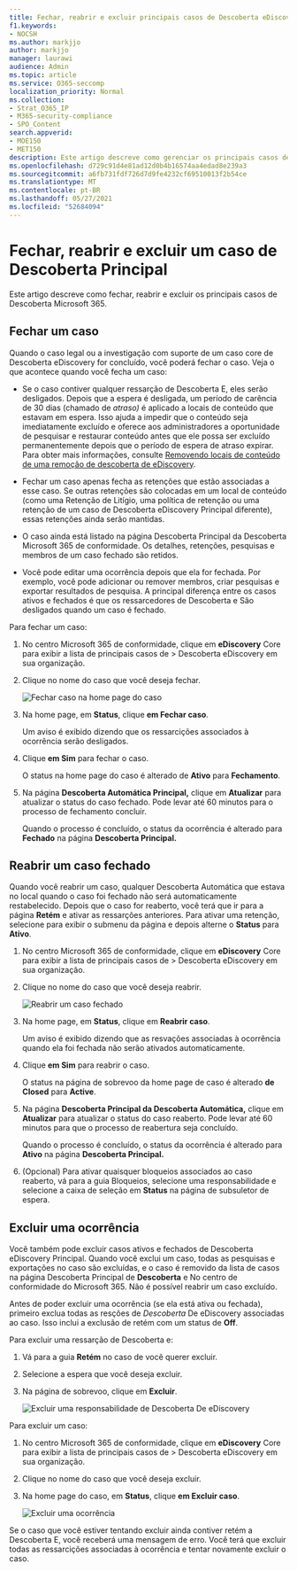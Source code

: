 ```yaml
---
title: Fechar, reabrir e excluir principais casos de Descoberta eDiscovery
f1.keywords:
- NOCSH
ms.author: markjjo
author: markjjo
manager: laurawi
audience: Admin
ms.topic: article
ms.service: O365-seccomp
localization_priority: Normal
ms.collection:
- Strat_O365_IP
- M365-security-compliance
- SPO_Content
search.appverid:
- MOE150
- MET150
description: Este artigo descreve como gerenciar os principais casos de Descoberta eDiscovery. Isso inclui fechar um caso, reabrir um caso fechado e excluir um caso.
ms.openlocfilehash: d729c91d4e81ad12d0b4b16574aa4edad8e239a3
ms.sourcegitcommit: a6fb731fdf726d7d9fe4232cf69510013f2b54ce
ms.translationtype: MT
ms.contentlocale: pt-BR
ms.lasthandoff: 05/27/2021
ms.locfileid: "52684094"
---
```

# <a name="close-reopen-and-delete-a-core-ediscovery-case"></a>Fechar, reabrir e excluir um caso de Descoberta Principal

Este artigo descreve como fechar, reabrir e excluir os principais casos de Descoberta Microsoft 365.

## <a name="close-a-case"></a>Fechar um caso

Quando o caso legal ou a investigação com suporte de um caso core de Descoberta eDiscovery for concluído, você poderá fechar o caso. Veja o que acontece quando você fecha um caso:
  
- Se o caso contiver qualquer ressarção de Descoberta E, eles serão desligados. Depois que a espera é desligada, um período de carência de 30 dias (chamado de *atraso)* é aplicado a locais de conteúdo que estavam em espera. Isso ajuda a impedir que o conteúdo seja imediatamente excluído e oferece aos administradores a oportunidade de pesquisar e restaurar conteúdo antes que ele possa ser excluído permanentemente depois que o período de espera de atraso expirar. Para obter mais informações, consulte [Removendo locais de conteúdo de uma remoção de descoberta de eDiscovery](create-ediscovery-holds.md#removing-content-locations-from-an-ediscovery-hold).

- Fechar um caso apenas fecha as retenções que estão associadas a esse caso. Se outras retenções são colocadas em um local de conteúdo (como uma Retenção de Litígio, uma política de retenção ou uma retenção de um caso de Descoberta eDiscovery Principal diferente), essas retenções ainda serão mantidas.

- O caso ainda está listado na página Descoberta Principal da Descoberta Microsoft 365 de conformidade. Os detalhes, retenções, pesquisas e membros de um caso fechado são retidos.

- Você pode editar uma ocorrência depois que ela for fechada. Por exemplo, você pode adicionar ou remover membros, criar pesquisas e exportar resultados de pesquisa. A principal diferença entre os casos ativos e fechados é que os ressarcedores de Descoberta e São desligados quando um caso é fechado.

Para fechar um caso:
  
1. No centro Microsoft 365 de conformidade, clique em **eDiscovery** Core para exibir a lista de principais casos de  >   Descoberta eDiscovery em sua organização.

2. Clique no nome do caso que você deseja fechar.

   ![Fechar caso na home page do caso](../media/eDiscoveryCaseHomePage.png)

3. Na home page, em **Status**, clique **em Fechar caso**.

    Um aviso é exibido dizendo que os ressarcições associados à ocorrência serão desligados.

4. Clique **em Sim** para fechar o caso.

    O status na home page do caso é alterado de **Ativo** para **Fechamento**.

5. Na página **Descoberta Automática Principal,** clique em **Atualizar** para atualizar o status do caso fechado. Pode levar até 60 minutos para o processo de fechamento concluir.

    Quando o processo é concluído, o status da ocorrência é alterado para **Fechado** na página **Descoberta Principal.**

## <a name="reopen-a-closed-case"></a>Reabrir um caso fechado

Quando você reabrir um caso, qualquer Descoberta Automática que estava no local quando o caso foi fechado não será automaticamente restabelecido. Depois que o caso for reaberto, você terá que ir para a página **Retém** e ativar as ressarções anteriores. Para ativar uma retenção, selecione para exibir o submenu da página e depois alterne o **Status** para **Ativo**. 
  
1. No centro Microsoft 365 de conformidade, clique em **eDiscovery** Core para exibir a lista de principais casos de  >   Descoberta eDiscovery em sua organização.

2. Clique no nome do caso que você deseja reabrir.

   ![Reabrir um caso fechado](../media/eDiscoveryCaseHomePageReopen.png)

3. Na home page, em **Status**, clique em **Reabrir caso**.

    Um aviso é exibido dizendo que as resvações associadas à ocorrência quando ela foi fechada não serão ativados automaticamente.

4. Clique **em Sim** para reabrir o caso.

    O status na página de sobrevoo da home page de caso é alterado **de Closed** para **Active**.

5. Na página **Descoberta Principal da Descoberta Automática,** clique em **Atualizar** para atualizar o status do caso reaberto. Pode levar até 60 minutos para que o processo de reabertura seja concluído. 

    Quando o processo é concluído, o status da ocorrência é alterado para **Ativo** na página **Descoberta Principal.**

6. (Opcional) Para ativar quaisquer bloqueios associados ao caso  reaberto, vá para a guia Bloqueios, selecione uma responsabilidade e selecione a caixa de seleção em **Status** na página de subsuletor de espera.
  
## <a name="delete-a-case"></a>Excluir uma ocorrência

Você também pode excluir casos ativos e fechados de Descoberta eDiscovery Principal. Quando você exclui um caso, todas as pesquisas e exportações no caso são excluídas, e o caso é removido da lista de casos na página Descoberta Principal de **Descoberta** e No centro de conformidade do Microsoft 365. Não é possível reabrir um caso excluído.

Antes de poder excluir uma ocorrência (se ela está ativa ou fechada), primeiro exclua todas as resções de *Descoberta* De eDiscovery associadas ao caso. Isso inclui a exclusão de retém com um status de **Off**. 

Para excluir uma ressarção de Descoberta e:

1. Vá para a guia **Retém** no caso de você querer excluir.

2. Selecione a espera que você deseja excluir.

3. Na página de sobrevoo, clique em **Excluir**.

      ![Excluir uma responsabilidade de Descoberta De eDiscovery](../media/DeleteeDiscoveryHold.png)

Para excluir um caso:

1. No centro Microsoft 365 de conformidade, clique em **eDiscovery** Core para exibir a lista de principais casos de  >   Descoberta eDiscovery em sua organização.

2. Clique no nome do caso que você deseja excluir.

3. Na home page do caso, em **Status**, clique **em Excluir caso**.

      ![Excluir uma ocorrência](../media/eDiscoveryCaseHomePageDelete.png)

Se o caso que você estiver tentando excluir ainda contiver retém a Descoberta E, você receberá uma mensagem de erro. Você terá que excluir todas as ressarcições associadas à ocorrência e tentar novamente excluir o caso.
